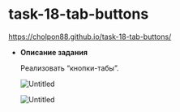 # task-18-tab-buttons
https://cholpon88.github.io/task-18-tab-buttons/
- **Описание задания**
    
    Реализовать “кнопки-табы”.
    
    ![Untitled](https://s3-us-west-2.amazonaws.com/secure.notion-static.com/e6309da3-7072-4ff6-8e68-ddb4f6bb1dd4/Untitled.png)
    
    ![Untitled](https://s3-us-west-2.amazonaws.com/secure.notion-static.com/8333459e-9d47-4603-bd3e-d51a7c548df7/Untitled.png)
